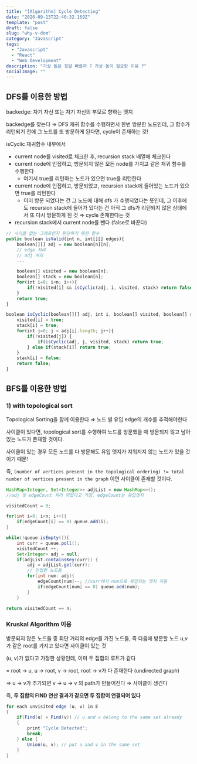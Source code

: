 ```yaml
---
title: "[Algorithm] Cycle Detecting"
date: "2020-09-13T22:40:32.169Z"
template: "post"
draft: false
slug: "why-v-dom"
category: "Javascript"
tags:
  - "Javascript"
  - "React"
  - "Web Development"
description: "가상 돔은 정말 빠를까 ? 가상 돔이 필요한 이유 ?"
socialImage: ""
---
```


## DFS를 이용한 방법

backedge: 자기 자신 또는 자기 자신의 부모로 향하는 엣지

backedge를 찾는다 ⇒ DFS 재귀 함수를 수행하면서 한번 방문한 노드인데, 그 함수가 리턴되기 전에 그 노드를 또 방문하게 된다면, cycle이 존재하는 것! 

isCyclic 재귀함수 내부에서

- current node를 visited로 체크한 후, recursion stack 배열에 체크한다
- current node에 인접하고, 방문되지 않은 모든 node를 가지고 같은 재귀 함수를 수행한다
    - 여기서 true를 리턴하는 노드가 있으면 true를 리턴한다
- current node에 인접하고, 방문되었고, recursion stack에 들어있는 노드가 있으면 true를 리턴한다
    - 이미 방문 되었다는 건 그 노드에 대해 dfs 가 수행되었다는 뜻인데, 그 이후에도 recursion stack에 들어가 있다는 건 아직 그 dfs가 리턴되지 않은 상태에서 또 다시 방문하게 된 것 ⇒ cycle 존재한다는 것
- recursion stack에서 current node를 뺀다 (false로 바꾼다)

```jsx
// 사이클 없는 그래프인지 판단하기 위한 함수
public boolean isValid(int n, int[][] edges){
	boolean[][] adj = new boolean[n][n];
	// edge 처리
	// adj 처리
	...

	boolean[] visited = new boolean[n];
	boolean[] stack = new boolean[n];
	for(int i=0; i<n; i++){
		if(!visited[i] && isCyclic(adj, i, visited, stack) return false;
	}
	return true;
}

boolean isCyclic(boolean[][] adj, int i, boolean[] visited, boolean[] stack){
	visited[i] = true;
	stack[i] = true;
	for(int j=0; j < adj[i].length; j++){
		if(!visited[j]) {
			if(isCyclic(adj, j, visited, stack) return true;
		} else if(stack[i]) return true;
	}
	stack[i] = false;
	return false;
}
```

## BFS를 이용한 방법

### 1) with topological sort

Topological Sorting을 함께 이용한다 ⇒ 노드 별 유입 edge의 개수를 추적해야한다

사이클이 있다면, topological sort를 수행하여 노드를 방문했을 때 방문되지 않고 남아있는 노드가 존재할 것이다.

사이클이 있는 경우 모든 노드를 다 방문해도 유입 엣지가 지워지지 않는 노드가 있을 것이기 때문!

즉, `(number of vertices present in the topological ordering) != total number of vertices present in the graph` 이면 사이클이 존재할 것이다. 

```java
HashMap<Integer, Set<Integer>> adjList = new HashMap<>();
//adj 및 edgeCount 처리 되었다고 가정, edgeCount는 유입엣지

visitedCount = 0;

for(int i=0; i<n; i++){
	if(edgeCount[i] == 0) queue.add(i);
}

while(!queue.isEmpty()){
	int curr = queue.poll();
	visitedCount ++;
	Set<Integer> adj = null;
	if(adjList.containsKey(curr)) {
		adj = adjList.get(curr);
		// 인접한 노드들 
		for(int num: adj){
			edgeCount[num]--; //curr에서 num으로 유입되는 엣지 지움
			if(edgeCount[num] == 0) queue.add(num);
		}
	}

return visitedCount == n;
```

### Kruskal Algorithm 이용

방문되지 않은 노드들 중 최단 거리의 edge를 가진 노드들, 즉 다음에 방문할 노드 u,v가 같은 root를 가지고 있다면 사이클이 있는 것

(u, v)가 없다고 가정한 상황인데, 이미 두 집합의 루트가 같다

 = root → u, u → root, v → root, root → v가 다 존재한다 (undirected graph)

⇒ u → v가 추가되면 v → u → v 의 path가 만들어진다 ⇒ 사이클이 생긴다 

즉, **두 집합의 FIND 연산 결과가 같으면 두 집합이 연결되어 있다**

```java
for each unvisited edge (u, v) in E
{
    if(Find(u) = Find(v)) // u and v belong to the same set already
    {
        print "Cycle Detected";
        break;
    } else {
        Union(u, v); // put u and v in the same set
    }
}
```